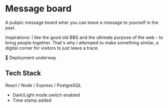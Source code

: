 # Message board

A pubpic message board wher you can leave a message to yourself in the past.

Inspirations: 
I like the good old BBS and the ultimate purpose of the web - to bring people together. 
That's why I attemped to make something similar, a digital corner for visitors to just leave a trace.

🚧 Deployment underway

## Tech Stack

React / Node / Express / PostgreSQL 

- Dark/Light mode switch enabled
- Time stamp added 
